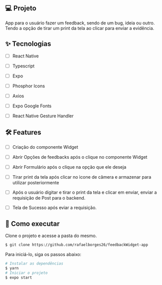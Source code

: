 ## 💻 Projeto
App para o usuário fazer um feedback, sendo de um bug, ideia ou outro. Tendo a opção de tirar um print da tela ao clicar para enviar a evidência.

## ✨ Tecnologias

-   [ ] React Native
-   [ ] Typescript
-   [ ] Expo
-   [ ] Phosphor Icons
-   [ ] Axios
-   [ ] Expo Google Fonts
-   [ ] React Native Gesture Handler


## :hammer_and_wrench: Features 

-   [ ] Criação do componente Widget
-   [ ] Abrir Opções de feedbacks após o clique no componente Widget
-   [ ] Abrir Formulário após o clique na opção que ele deseja
-   [ ] Tirar print da tela após clicar no ìcone de câmera e armazenar para utilizar posteriormente
-   [ ] Após o usuário digitar e tirar o print da tela e clicar em enviar, enviar a requisição de Post para o backend.
-   [ ] Tela de Sucesso após eviar a requisição.



## 🚀 Como executar

Clone o projeto e acesse a pasta do mesmo.

```bash
$ git clone https://github.com/rafaelborges26/feedbackWidget-app
```

Para iniciá-lo, siga os passos abaixo:
```bash
# Instalar as dependências
$ yarn
# Iniciar o projeto
$ expo start
```
